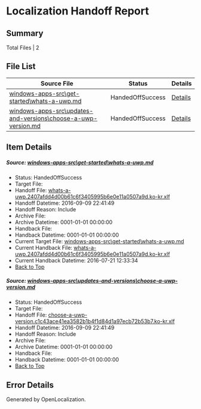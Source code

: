# <a name='report-top'></a> Localization Handoff Report

## Summary
 Total Files | 2

## File List
 Source File | Status | Details 
 ----------- | ------ | ------- 
 [windows-apps-src\get-started\whats-a-uwp.md](https://github.com/Microsoft/windows-apps/blob/c1188f00b38e6bfadd57d24fe579f70049b2ca81/windows-apps-src/get-started/whats-a-uwp.md) | HandedOffSuccess | [Details](#7f216cebc0c52f792d1c71ad096f312749a59e5d3949)
 [windows-apps-src\updates-and-versions\choose-a-uwp-version.md](https://github.com/Microsoft/windows-apps/blob/46852d305b2c19b46a904cabf928978c6c9f1606/windows-apps-src/updates-and-versions/choose-a-uwp-version.md) | HandedOffSuccess | [Details](#249bba67b844585b590294a456e3d0e74c392c958005)

## Item Details
##### <a name='7f216cebc0c52f792d1c71ad096f312749a59e5d3949'></a> Source: [windows-apps-src\get-started\whats-a-uwp.md](https://github.com/Microsoft/windows-apps/blob/c1188f00b38e6bfadd57d24fe579f70049b2ca81/windows-apps-src/get-started/whats-a-uwp.md)
* Status: HandedOffSuccess
* Target File: 
* Handoff File: [whats-a-uwp.2407afdd4d00b61c6f3405995b6e0e11a0507a9d.ko-kr.xlf](https://github.com/Microsoft/WDG.handoff/blob/b5e4eb7d1aa11fa0ee78fc5c340aead31ae00c26/ol-handoff/Microsoft/windows-apps.ko-kr/master/whats-a-uwp.2407afdd4d00b61c6f3405995b6e0e11a0507a9d.ko-kr.xlf)
* Handoff Datetime: 2016-09-09 22:41:49
* Handoff Reason: Include
* Archive File: 
* Archive Datetime: 0001-01-01 00:00:00
* Handback File: 
* Handback Datetime: 0001-01-01 00:00:00
* Current Target File: [windows-apps-src\get-started\whats-a-uwp.md](https://github.com/Microsoft/windows-apps.ko-kr/blob/2bebe2d35edf108de4f3abcf01e6e015027fb267/windows-apps-src/get-started/whats-a-uwp.md)
* Current Handback File: [whats-a-uwp.2407afdd4d00b61c6f3405995b6e0e11a0507a9d.ko-kr.xlf](https://github.com/Microsoft/WDG.handback/blob/7f7b2823b47f7df5683220c622b93a78501dad8a/ol-handback/Microsoft/windows-apps.ko-kr/master/whats-a-uwp.2407afdd4d00b61c6f3405995b6e0e11a0507a9d.ko-kr.xlf)
* Current Handback Datetime: 2016-07-21 12:33:34
* [Back to Top](#report-top)

##### <a name='249bba67b844585b590294a456e3d0e74c392c958005'></a> Source: [windows-apps-src\updates-and-versions\choose-a-uwp-version.md](https://github.com/Microsoft/windows-apps/blob/46852d305b2c19b46a904cabf928978c6c9f1606/windows-apps-src/updates-and-versions/choose-a-uwp-version.md)
* Status: HandedOffSuccess
* Target File: 
* Handoff File: [choose-a-uwp-version.c1c43ace41ea3582b1b4f1d84d1a97ecb72b53b7.ko-kr.xlf](https://github.com/Microsoft/WDG.handoff/blob/b5e4eb7d1aa11fa0ee78fc5c340aead31ae00c26/ol-handoff/Microsoft/windows-apps.ko-kr/master/choose-a-uwp-version.c1c43ace41ea3582b1b4f1d84d1a97ecb72b53b7.ko-kr.xlf)
* Handoff Datetime: 2016-09-09 22:41:49
* Handoff Reason: Include
* Archive File: 
* Archive Datetime: 0001-01-01 00:00:00
* Handback File: 
* Handback Datetime: 0001-01-01 00:00:00
* [Back to Top](#report-top)


## Error Details

Generated by OpenLocalization.
